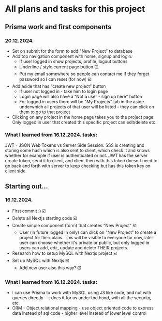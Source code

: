 # All plans and tasks for this project

## Prisma work and first components

### 20.12.2024.

- Set on submit for the form to add "New Project" to database
- Add top navigation component with home, signup and login.
  - If user logged in show projects, profile, logout buttons
  - Underline / style current page button ☑️
  - Put my email somewhere so people can contact me if they forget password so I can reset (for now) ☑️
- Add aside that has "create new project" button
  - If user not logged in - take him to login page
  - Login page will also have a "Not a user - sign up here" button
  - For logged in users there will be "My Projects" tab in the aside underwhich all projects of that user will be listed - they can click on them to go to that project
- Clicking on any project in the home page takes you to the project page. Only logged in user that created this specific project can edit/delete etc

### What I learned from 16.12.2024. tasks:

JWT - JSON Web Tokens vs Server Side Session. SSS is creating and storing some hash which is also sent to client, which check it and knows whether for example if user is authenticated or not. JWT has the server create token, send it to client, and client then with this token doesn't need to go back and forth with server to keep checking but has this token key on client side.

## Starting out...

### 16.12.2024.

- First commit :) ☑️
- Delete all Nextjs starting code ☑️
- Create simple component (form) that creates "New Project" ☑️
  - User (in future logged in only) can click on "New Project" to create a project for their plans. This will be visible to everyone for now, later user can choose whether it's private or public, but only logged in users can add, edit, update and delete THEIR projects.
- Research how to setup MySQL with Nextjs project ☑️
- Set up MySQL with Nextjs ☑️
  - Add new user also this way? ☑️

### What I learned from 16.12.2024. tasks:

- I can use Prisma to work with MySQL using JS like code, and not with queries directly - it does it for us under the hood, with all the security, etc.
- ORM - Object relational mapping - use object oriented code to express data instead of sql code - higher level instead of lower level control
